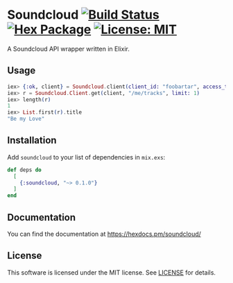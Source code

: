 # Soundcloud [![Build Status](https://travis-ci.org/adolfosilva/soundcloud.svg?branch=master)](https://travis-ci.org/adolfosilva/soundcloud) [![Hex Package](http://img.shields.io/hexpm/v/soundcloud.svg?style=flat)](https://hex.pm/packages/soundcloud) [![License: MIT](https://img.shields.io/badge/License-MIT-blue.svg)](https://opensource.org/licenses/MIT)

A Soundcloud API wrapper written in Elixir.

## Usage

```elixir
iex> {:ok, client} = Soundcloud.client(client_id: "foobartar", access_token: "72-27has7d2-7afajf92")
iex> r = Soundcloud.Client.get(client, "/me/tracks", limit: 1)
iex> length(r)
1
iex> List.first(r).title
"Be my Love"
```

## Installation

Add `soundcloud` to your list of dependencies in `mix.exs`:

```elixir
def deps do
  [
    {:soundcloud, "~> 0.1.0"}
  ]
end
```

## Documentation

You can find the documentation at https://hexdocs.pm/soundcloud/

## License

This software is licensed under the MIT license. See [LICENSE](LICENSE) for details.


